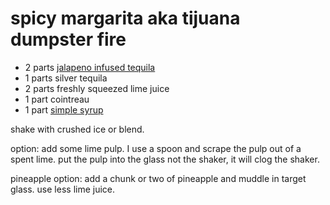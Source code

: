 # spicy margarita aka tijuana dumpster fire

 * 2 parts [jalapeno infused tequila](../sundry/jalapeno-infused-tequila.md)
 * 1 parts silver tequila
 * 2 parts freshly squeezed lime juice
 * 1 part cointreau
 * 1 part [simple syrup](../sundry/simple-syrup.md)

shake with crushed ice or blend.

option:
add some lime pulp. I use a spoon and scrape the pulp out of a spent lime. put the pulp into the glass not the shaker, it will clog the shaker.

pineapple option:
add a chunk or two of pineapple and muddle in target glass. use less lime juice.
